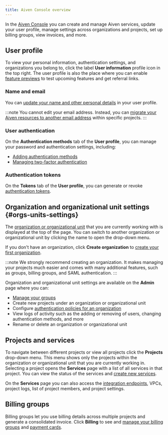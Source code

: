 ```yaml
---
title: Aiven Console overview
---
```


In the [Aiven Console](https://console.aiven.io) you can create and manage Aiven services, update your user profile, manage settings across organizations and projects, set up billing groups, view invoices, and more.


## User profile

To view your personal information, authentication settings, and
organizations you belong to, click the label **User information** profile icon
in the top right. The user profile is also the place where you can
enable
[feature previews](/docs/platform/howto/feature-preview) to test upcoming features and get referral links.

### Name and email

You can
[update your name and other personal details](/docs/platform/howto/edit-user-profile) in your user profile.

:::note
You cannot edit your email address. Instead, you can
[migrate your Aiven resources to another email address](/docs/platform/howto/change-your-email-address) within specific projects.
:::

### User authentication

On the **Authentication methods** tab of the **User profile**, you can
manage your password and authentication settings, including:

-   [Adding authentication methods](/docs/platform/howto/add-authentication-method)
-   [Managing two-factor authentication](/docs/platform/howto/user-2fa)

### Authentication tokens

On the **Tokens** tab of the **User profile**, you can generate or
revoke
[authentication tokens](/docs/platform/concepts/authentication-tokens).

## Organization and organizational unit settings {#orgs-units-settings}

The
[organization or organizational unit](/docs/platform/concepts/orgs-units-projects)
that you are currently working with is displayed at the top
of the page. You can switch to another organization or organizational
unit by clicking the name to open the drop-down menu.

If you don't have an organization, click **Create organization** to
[create your first organization](/docs/tools/aiven-console/howto/create-accounts).

:::note
We strongly recommend creating an organization. It makes managing your
projects much easier and comes with many additional features, such as
groups, billing groups, and SAML authentication.
:::

Organization and organizational unit settings are available on the
**Admin** page where you can:

-   [Manage your groups](/docs/platform/howto/manage-groups)
-   Create new projects under an organization or organizational unit
-   Configure
    [authentication policies for an organization](/docs/platform/howto/list-authentication)
-   View logs of activity such as the adding or removing of users,
    changing authentication methods, and more
-   Rename or delete an organization or organizational unit

## Projects and services

To navigate between different projects or view all projects click the
**Projects** drop-down menu. This menu shows only the projects within
the organization or organizational unit that you are currently working
in. Selecting a project opens the **Services** page with a list of all
services in that project. You can view the status of the services
and
[create new services](/docs/platform/howto/create_new_service).

On the **Services** page you can also access the
[integration endpoints](/docs/integrations), VPCs, project logs, list of project members, and project
settings.

## Billing groups

Billing groups let you use billing details across multiple projects and
generate a consolidated invoice. Click **Billing** to see and
[manage your billing groups](/docs/platform/howto/use-billing-groups) and
[payment cards](/docs/platform/howto/manage-payment-card).

